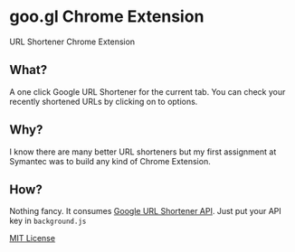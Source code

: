 # goo.gl Chrome Extension
URL Shortener Chrome Extension

## What?
A one click Google URL Shortener for the current tab. You can check your recently shortened URLs by clicking on to options.

## Why?
I know there are many better URL shorteners but my first assignment at Symantec was to build any kind of Chrome Extension.

## How?
Nothing fancy. It consumes [Google URL Shortener API](https://developers.google.com/url-shortener/v1/getting_started). Just put your API key in `background.js`

[MIT License](https://varundey.mit-license.org/)
